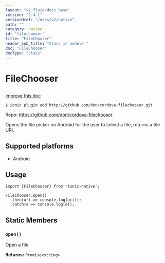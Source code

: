 ```yaml
---
layout: "v2_fluid/docs_base"
version: "2.4.1"
versionHref: "/docs/v2/native"
path: ""
category: native
id: "filechooser"
title: "FileChooser"
header_sub_title: "Class in module "
doc: "FileChooser"
docType: "class"
---
```








<h1 class="api-title">
  
  FileChooser
  

  

  </h1>

<a class="improve-v2-docs" href="http://github.com/driftyco/ionic-native/edit/master/src/plugins/file-chooser.ts#L0">
  Improve this doc
</a>



<!-- decorators -->





<pre><code>$ ionic plugin add http://github.com/don/cordova-filechooser.git</code></pre>
<p>Repo:
  <a href="https://github.com/don/cordova-filechooser">
    https://github.com/don/cordova-filechooser
  </a>
</p>

<!-- description -->

<p>Opens the file picker on Android for the user to select a file, returns a file URI.</p>


<!-- @platforms tag -->
<h2>Supported platforms</h2>

<ul>
  <li>Android</li>
</ul>

<!-- @platforms tag end -->


<!-- if doc.decorators -->

<!-- @usage tag -->

<h2>Usage</h2>

<pre><code>import {FileChooser} from &#39;ionic-native&#39;;

FileChooser.open()
  .then(uri =&gt; console.log(uri));
  .catch(e =&gt; console.log(e));
</code></pre>




<!-- @property tags -->


<h2>Static Members</h2>

<div id="open"></div>
<h3><code>open()</code>
  
</h3>


Open a file






<div class="return-value" markdown="1">
  <i class="icon ion-arrow-return-left"></i>
  <b>Returns:</b> 
<code>Promise&lt;string&gt;</code> 
</div>




<!-- methods on the class -->



<!-- other classes -->

<!-- end other classes -->

<!-- interfaces -->

<!-- end interfaces -->

<!-- related link --><!-- end content block -->


<!-- end body block -->

